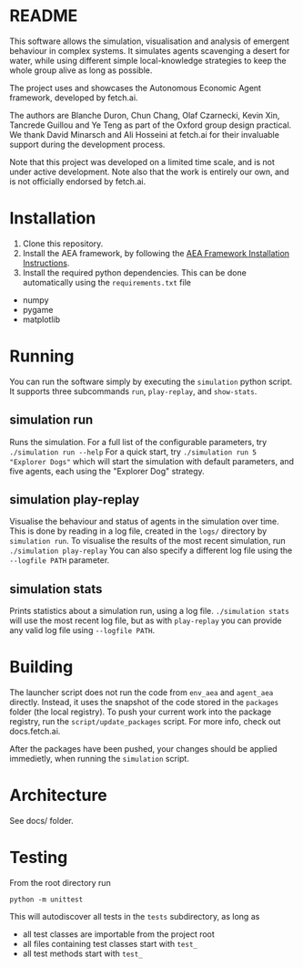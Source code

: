 # README #
This software allows the simulation, visualisation and analysis of emergent behaviour in complex systems. It simulates agents scavenging a desert for water, while using different simple local-knowledge strategies to keep the whole group alive as long as possible.

The project uses and showcases the Autonomous Economic Agent framework, developed by fetch.ai.

The authors are Blanche Duron, Chun Chang, Olaf Czarnecki, Kevin Xin, Tancrede Guillou and Ye Teng as part of the Oxford group design practical. We thank David Minarsch and Ali Hosseini at fetch.ai for their invaluable support during the development process.

Note that this project was developed on a limited time scale, and is not under active development. Note also that the work is entirely our own, and is not officially endorsed by fetch.ai.

# Installation
1. Clone this repository.
2. Install the AEA framework, by following the [AEA Framework Installation Instructions](https://docs.fetch.ai/aea/quickstart/#option-2-automated-install-script).
3. Install the required python dependencies. This can be done automatically using the `requirements.txt` file
  * numpy
  * pygame
  * matplotlib

# Running
You can run the software simply by executing the `simulation` python script. It supports three subcommands `run`, `play-replay`, and `show-stats`.

## simulation run
Runs the simulation. For a full list of the configurable parameters, try
`./simulation run --help`
For a quick start, try
`./simulation run 5 "Explorer Dogs"`
which will start the simulation with default parameters, and five agents, each using the "Explorer Dog" strategy.

## simulation play-replay
Visualise the behaviour and status of agents in the simulation over time. This is done by reading in a log file, created in the `logs/` directory by `simulation run`. To visualise the results of the most recent simulation, run
`./simulation play-replay`
You can also specify a different log file using the `--logfile PATH` parameter.

## simulation stats
Prints statistics about a simulation run, using a log file.
`./simulation stats`
will use the most recent log file, but as with `play-replay` you can provide any valid log file using `--logfile PATH`.

# Building
The launcher script does not run the code from `env_aea` and `agent_aea` directly. Instead, it uses the snapshot of the code stored in the `packages` folder (the local registry). To push your current work into the package registry, run the `script/update_packages` script. For more info, check out docs.fetch.ai.

After the packages have been pushed, your changes should be applied immedietly, when running the `simulation` script.

# Architecture
See docs/ folder.

# Testing
From the root directory run
```
python -m unittest
```
This will autodiscover all tests in the `tests` subdirectory, as long as
* all test classes are importable from the project root
* all files containing test classes start with `test_`
* all test methods start with `test_`

